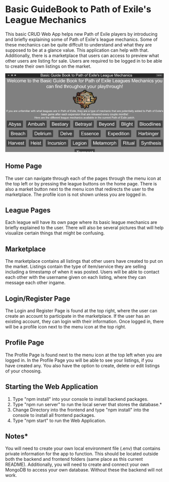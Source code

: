 # Basic GuideBook to Path of Exile's League Mechanics

This basic CRUD Web App helps new Path of Exile players by introducing and briefly explaining some of Path of Exile's league mechanics. Some of these mechanics can be quite diffcult to understand and what they are supposed to be at a glance value. This application can help with that. Additionally, there is a marketplace that users can access to preview what other users are listing for sale. Users are required to be logged in to be able to create their own listings on the market.

![Alt text](HomePage.JPG)

## Home Page

The user can navigate through each of the pages through the menu icon at the top left or by pressing the league buttons on the home page. There is also a market button
next to the menu icon that redirects the user to the marketplace. The profile icon is not shown unless you are logged in.

## League Pages

Each league will have its own page where its basic league mechanics are briefly explained to the user. There will also be several pictures that will help visualize certain things that might be confusing.

## Marketplace

The marketplace contains all listings that other users have created to put on the market. Listings contain the type of item/service they are selling including a timestamp of when it was posted. Users will be able to contact each other with the username given on each listing, where they can message each other ingame.

## Login/Register Page

The Login and Register Page is found at the top right, where the user can create an account to participate in the marketplace. If the user has an existing account, they can login with their information. Once logged in, there will be a profile icon next to the menu icon at the top right.

## Profile Page

The Profile Page is found next to the menu icon at the top left when you are logged in. In the Profile Page you will be able to see your listings, if you have created any. You also have the option to create, delete or edit listings of your choosing.

## Starting the Web Application

1. Type "npm install" into your console to install backend packages.
2. Type "npm run server" to run the local server that stores the database.\*
3. Change Directory into the frontend and type "npm install" into the console to install all frontend packages.
4. Type "npm start" to run the Web Application.

## Notes\*

You will need to create your own local environment file (.env) that contains private information for the app to function. This should be located outside both the backend and frontend folders (same place as this current README). Additionally, you will need to create and connect your own MongoDB to access your own database. Without these the backend will not work.

